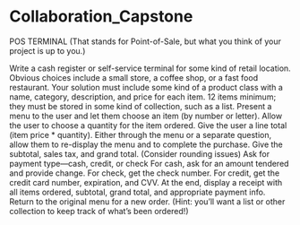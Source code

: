 ﻿# Collaboration_Capstone
POS TERMINAL
(That stands for Point-of-Sale, but what you think of your project is up to you.)

Write a cash register or self-service terminal for some kind of retail location. Obvious choices include a small store, a coffee shop, or a fast food restaurant.
Your solution must include some kind of a product class with a name, category, description, and price for each item. 
12 items minimum; they must be stored in some kind of collection, such as a list.
Present a menu to the user and let them choose an item (by number or letter).
Allow the user to choose a quantity for the item ordered.
Give the user a line total (item price * quantity).
Either through the menu or a separate question, allow them to re-display the menu and to complete the purchase.
Give the subtotal, sales tax, and grand total. (Consider rounding issues)
Ask for payment type—cash, credit, or check
For cash, ask for an amount tendered and provide change.
For check, get the check number.
For credit, get the credit card number, expiration, and CVV.
At the end, display a receipt with all items ordered, subtotal, grand total, and appropriate payment info.
Return to the original menu for a new order. (Hint: you’ll want a list or other collection to keep track of what’s been ordered!)

